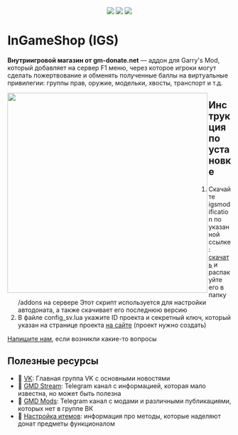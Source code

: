 <p align="center">
  <img src="https://img.shields.io/github/downloads/GM-DONATE/IGS/total?label=%D0%97%D0%B0%D0%B3%D1%80%D1%83%D0%B7%D0%BE%D0%BA">
  <img src="https://img.shields.io/github/languages/code-size/GM-DONATE/IGS">
  <img src="https://img.shields.io/github/license/GM-DONATE/IGS">
</p>

# InGameShop (IGS)
**Внутриигровой магазин от gm-donate.net** — аддон для Garry's Mod, который добавляет на сервер F1 меню, через которое игроки могут сделать пожертвование и обменять полученные баллы на виртуальные привилегии: группы прав, оружие, модельки, хвосты, транспорт и т.д.

<img align="left" width="450" src="https://user-images.githubusercontent.com/9200174/111821738-aad96c80-88eb-11eb-91ba-a98a2c3d770a.png">

## Инструкция по установке
1. Скачайте igsmodification по указанной ссылке: [скачать](https://github.com/GM-DONATE/IGS/releases/latest/download/igs-mod.zip) и распакуйте его в папку /addons на сервере
Этот скрипт используется для настройки автодоната, а также скачивает его последнюю версию
2. В файле config_sv.lua укажите ID проекта и секретный ключ, который указан на странице проекта [на сайте](https://gm-donate.net/panel/) (проект нужно создать)


[Напишите нам](https://gm-donate.net/support), если возникли какие-то вопросы

## Полезные ресурсы
- 📰 [VK](https://vk.com/public143836547): Главная группа VK с основными новостями
- 📣 [GMD Stream](https://t.me/notafaq): Telegram канал с информацией, которая мало известна, но может быть полезна
- 📣 [GMD Mods](https://t.me/gmodder): Telegram канал с модами и различными публикациями, которых нет в группе ВК
- 🔧 [Настройка итемов](https://gm-donate.net/docs): информация про методы, которые наделяют донат предметы функционалом
